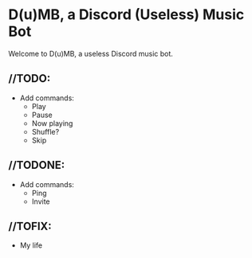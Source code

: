 # D(u)MB, a Discord (Useless) Music Bot
Welcome to D(u)MB, a useless Discord music bot.
## //TODO:
* Add commands:
  * Play
  * Pause
  * Now playing
  * Shuffle?
  * Skip

## //TODONE:
* Add commands:
  * Ping
  * Invite

## //TOFIX:
* My life
